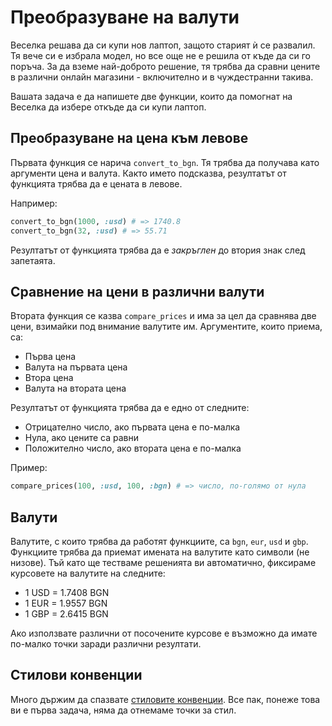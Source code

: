 # Преобразуване на валути

Веселка решава да си купи нов лаптоп, защото старият ѝ се развалил. Тя вече си е избрала модел, но все още не е решила от къде да си го поръча.
За да вземе най-доброто решение, тя трябва да сравни цените в различни онлайн магазини - включително и в чуждестранни такива.

Вашата задача е да напишете две функции, които да помогнат на Веселка да избере откъде да си купи лаптоп.

## Преобразуване на цена към левове

Първата функция се нарича `convert_to_bgn`. Тя трябва да получава като аргументи цена и валута. Както името подсказва, резултатът от функцията трябва да е цената в левове.

Например:

```ruby
convert_to_bgn(1000, :usd) # => 1740.8
convert_to_bgn(32, :usd) # => 55.71
```

Резултатът от функцията трябва да е _закръглен_ до втория знак след запетаята.

## Сравнение на цени в различни валути

Втората функция се казва `compare_prices` и има за цел да сравнява две цени, взимайки под внимание валутите им. Аргументите, които приема, са:

- Първа цена
- Валута на първата цена
- Втора цена
- Валута на втората цена

Резултатът от функцията трябва да е едно от следните:

- Отрицателно число, ако първата цена е по-малка
- Нула, ако цените са равни
- Положително число, ако втората цена е по-малка

Пример:

```ruby
compare_prices(100, :usd, 100, :bgn) # => число, по-голямо от нула
```

## Валути

Валутите, с които трябва да работят функциите, са `bgn`, `eur`, `usd` и `gbp`. Функциите трябва да приемат имената на валутите като символи (не низове). Тъй като ще тестваме решенията ви автоматично, фиксираме курсовете на валутите на следните:

- 1 USD = 1.7408 BGN
- 1 EUR = 1.9557 BGN
- 1 GBP = 2.6415 BGN

Ако използвате различни от посочените курсове е възможно да имате по-малко точки заради различни резултати.

## Стилови конвенции

Много държим да спазвате [стиловите конвенции](https://github.com/fmi/ruby-style-guide). Все пак, понеже това ви е първа задача, няма да отнемаме точки за стил.
